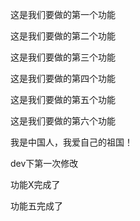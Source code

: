 这是我们要做的第一个功能

这是我们要做的第二个功能

这是我们要做的第三个功能

这是我们要做的第四个功能

这是我们要做的第五个功能

这是我们要做的第六个功能

我是中国人，我爱自己的祖国！

dev下第一次修改

功能X完成了

功能五完成了